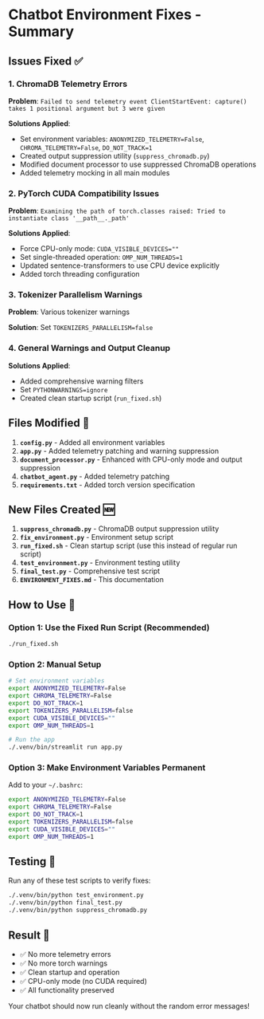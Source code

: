 # Chatbot Environment Fixes - Summary

## Issues Fixed ✅

### 1. ChromaDB Telemetry Errors
**Problem**: `Failed to send telemetry event ClientStartEvent: capture() takes 1 positional argument but 3 were given`

**Solutions Applied**:
- Set environment variables: `ANONYMIZED_TELEMETRY=False`, `CHROMA_TELEMETRY=False`, `DO_NOT_TRACK=1`
- Created output suppression utility (`suppress_chromadb.py`)
- Modified document processor to use suppressed ChromaDB operations
- Added telemetry mocking in all main modules

### 2. PyTorch CUDA Compatibility Issues
**Problem**: `Examining the path of torch.classes raised: Tried to instantiate class '__path__._path'`

**Solutions Applied**:
- Force CPU-only mode: `CUDA_VISIBLE_DEVICES=""`
- Set single-threaded operation: `OMP_NUM_THREADS=1`
- Updated sentence-transformers to use CPU device explicitly
- Added torch threading configuration

### 3. Tokenizer Parallelism Warnings
**Problem**: Various tokenizer warnings

**Solution**: Set `TOKENIZERS_PARALLELISM=false`

### 4. General Warnings and Output Cleanup
**Solutions Applied**:
- Added comprehensive warning filters
- Set `PYTHONWARNINGS=ignore`
- Created clean startup script (`run_fixed.sh`)

## Files Modified 📝

1. **`config.py`** - Added all environment variables
2. **`app.py`** - Added telemetry patching and warning suppression
3. **`document_processor.py`** - Enhanced with CPU-only mode and output suppression
4. **`chatbot_agent.py`** - Added telemetry patching
5. **`requirements.txt`** - Added torch version specification

## New Files Created 🆕

1. **`suppress_chromadb.py`** - ChromaDB output suppression utility
2. **`fix_environment.py`** - Environment setup script
3. **`run_fixed.sh`** - Clean startup script (use this instead of regular run script)
4. **`test_environment.py`** - Environment testing utility
5. **`final_test.py`** - Comprehensive test script
6. **`ENVIRONMENT_FIXES.md`** - This documentation

## How to Use 🚀

### Option 1: Use the Fixed Run Script (Recommended)
```bash
./run_fixed.sh
```

### Option 2: Manual Setup
```bash
# Set environment variables
export ANONYMIZED_TELEMETRY=False
export CHROMA_TELEMETRY=False
export DO_NOT_TRACK=1
export TOKENIZERS_PARALLELISM=false
export CUDA_VISIBLE_DEVICES=""
export OMP_NUM_THREADS=1

# Run the app
./.venv/bin/streamlit run app.py
```

### Option 3: Make Environment Variables Permanent
Add to your `~/.bashrc`:
```bash
export ANONYMIZED_TELEMETRY=False
export CHROMA_TELEMETRY=False
export DO_NOT_TRACK=1
export TOKENIZERS_PARALLELISM=false
export CUDA_VISIBLE_DEVICES=""
export OMP_NUM_THREADS=1
```

## Testing 🧪

Run any of these test scripts to verify fixes:
```bash
./.venv/bin/python test_environment.py
./.venv/bin/python final_test.py
./.venv/bin/python suppress_chromadb.py
```

## Result 🎉

- ✅ No more telemetry errors
- ✅ No more torch warnings  
- ✅ Clean startup and operation
- ✅ CPU-only mode (no CUDA required)
- ✅ All functionality preserved

Your chatbot should now run cleanly without the random error messages!
